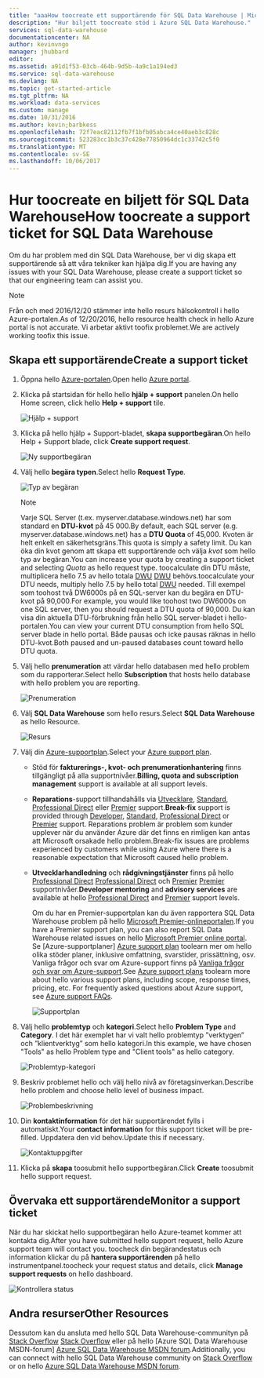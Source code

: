 ```yaml
---
title: "aaaHow toocreate ett supportärende för SQL Data Warehouse | Microsoft Docs"
description: "Hur biljett toocreate stöd i Azure SQL Data Warehouse."
services: sql-data-warehouse
documentationcenter: NA
author: kevinvngo
manager: jhubbard
editor: 
ms.assetid: a91d1f53-03cb-464b-9d5b-4a9c1a194ed3
ms.service: sql-data-warehouse
ms.devlang: NA
ms.topic: get-started-article
ms.tgt_pltfrm: NA
ms.workload: data-services
ms.custom: manage
ms.date: 10/31/2016
ms.author: kevin;barbkess
ms.openlocfilehash: 72f7eac82112fb7f1bfb05abca4ce40aeb3c828c
ms.sourcegitcommit: 523283cc1b3c37c428e77850964dc1c33742c5f0
ms.translationtype: MT
ms.contentlocale: sv-SE
ms.lasthandoff: 10/06/2017
---
```

# <a name="how-toocreate-a-support-ticket-for-sql-data-warehouse"></a><span data-ttu-id="4b84f-103">Hur toocreate en biljett för SQL Data Warehouse</span><span class="sxs-lookup"><span data-stu-id="4b84f-103">How toocreate a support ticket for SQL Data Warehouse</span></span>
<span data-ttu-id="4b84f-104">Om du har problem med din SQL Data Warehouse, ber vi dig skapa ett supportärende så att våra tekniker kan hjälpa dig.</span><span class="sxs-lookup"><span data-stu-id="4b84f-104">If you are having any issues with your SQL Data Warehouse, please create a support ticket so that our engineering team can assist you.</span></span>

> [!NOTE] 
> <span data-ttu-id="4b84f-105">Från och med 2016/12/20 stämmer inte hello resurs hälsokontroll i hello Azure-portalen.</span><span class="sxs-lookup"><span data-stu-id="4b84f-105">As of 12/20/2016, hello resource health check in hello Azure portal is not accurate.</span></span> <span data-ttu-id="4b84f-106">Vi arbetar aktivt toofix problemet.</span><span class="sxs-lookup"><span data-stu-id="4b84f-106">We are actively working toofix this issue.</span></span> 


## <a name="create-a-support-ticket"></a><span data-ttu-id="4b84f-107">Skapa ett supportärende</span><span class="sxs-lookup"><span data-stu-id="4b84f-107">Create a support ticket</span></span>
1. <span data-ttu-id="4b84f-108">Öppna hello [Azure-portalen][Azure portal].</span><span class="sxs-lookup"><span data-stu-id="4b84f-108">Open hello [Azure portal][Azure portal].</span></span>
2. <span data-ttu-id="4b84f-109">Klicka på startsidan för hello hello **hjälp + support** panelen.</span><span class="sxs-lookup"><span data-stu-id="4b84f-109">On hello Home screen, click hello **Help + support** tile.</span></span>
   
    ![Hjälp + support](./media/sql-data-warehouse-get-started-create-support-ticket/help-support.png)
3. <span data-ttu-id="4b84f-111">Klicka på hello hjälp + Support-bladet, **skapa supportbegäran**.</span><span class="sxs-lookup"><span data-stu-id="4b84f-111">On hello Help + Support blade, click **Create support request**.</span></span>
   
    ![Ny supportbegäran](./media/sql-data-warehouse-get-started-create-support-ticket/create-support-request.png)
   
    <a name="request-quota-change"></a> 
4. <span data-ttu-id="4b84f-113">Välj hello **begära typen**.</span><span class="sxs-lookup"><span data-stu-id="4b84f-113">Select hello **Request Type**.</span></span>
   
    ![Typ av begäran](./media/sql-data-warehouse-get-started-create-support-ticket/request-type.png)
   
   > [!NOTE]
   > <span data-ttu-id="4b84f-115">Varje SQL Server (t.ex. myserver.database.windows.net) har som standard en **DTU-kvot** på 45 000.</span><span class="sxs-lookup"><span data-stu-id="4b84f-115">By default, each SQL server (e.g. myserver.database.windows.net) has a **DTU Quota** of 45,000.</span></span> <span data-ttu-id="4b84f-116">Kvoten är helt enkelt en säkerhetsgräns.</span><span class="sxs-lookup"><span data-stu-id="4b84f-116">This quota is simply a safety limit.</span></span> <span data-ttu-id="4b84f-117">Du kan öka din kvot genom att skapa ett supportärende och välja *kvot* som hello typ av begäran.</span><span class="sxs-lookup"><span data-stu-id="4b84f-117">You can increase your quota by creating a support ticket and selecting *Quota* as hello request type.</span></span> <span data-ttu-id="4b84f-118">toocalculate din DTU måste, multiplicera hello 7.5 av hello totala [DWU] [ DWU] behövs.</span><span class="sxs-lookup"><span data-stu-id="4b84f-118">toocalculate your DTU needs, multiply hello 7.5 by hello total [DWU][DWU] needed.</span></span> <span data-ttu-id="4b84f-119">Till exempel som toohost två DW6000s på en SQL-server kan du begära en DTU-kvot på 90,000.</span><span class="sxs-lookup"><span data-stu-id="4b84f-119">For example, you would like toohost two DW6000s on one SQL server, then you should request a DTU quota of 90,000.</span></span>  <span data-ttu-id="4b84f-120">Du kan visa din aktuella DTU-förbrukning från hello SQL server-bladet i hello-portalen.</span><span class="sxs-lookup"><span data-stu-id="4b84f-120">You can view your current DTU consumption from hello SQL server blade in hello portal.</span></span> <span data-ttu-id="4b84f-121">Både pausas och icke pausas räknas in hello DTU-kvot.</span><span class="sxs-lookup"><span data-stu-id="4b84f-121">Both paused and un-paused databases count toward hello DTU quota.</span></span> 
   > 
   > 
5. <span data-ttu-id="4b84f-122">Välj hello **prenumeration** att värdar hello databasen med hello problem som du rapporterar.</span><span class="sxs-lookup"><span data-stu-id="4b84f-122">Select hello **Subscription** that hosts hello database with hello problem you are reporting.</span></span>
   
    ![Prenumeration](./media/sql-data-warehouse-get-started-create-support-ticket/subscription.png)
6. <span data-ttu-id="4b84f-124">Välj **SQL Data Warehouse** som hello resurs.</span><span class="sxs-lookup"><span data-stu-id="4b84f-124">Select **SQL Data Warehouse** as hello Resource.</span></span>
   
    ![Resurs](./media/sql-data-warehouse-get-started-create-support-ticket/resource.png)
7. <span data-ttu-id="4b84f-126">Välj din [Azure-supportplan][Azure support plan].</span><span class="sxs-lookup"><span data-stu-id="4b84f-126">Select your [Azure support plan][Azure support plan].</span></span>
   
   * <span data-ttu-id="4b84f-127">Stöd för **fakturerings-, kvot- och prenumerationhantering** finns tillgängligt på alla supportnivåer.</span><span class="sxs-lookup"><span data-stu-id="4b84f-127">**Billing, quota and subscription management** support is available at all support levels.</span></span>
   * <span data-ttu-id="4b84f-128">**Reparations**-support tillhandahålls via [Utvecklare][Developer], [Standard][Standard], [Professional Direct][Professional Direct] eller [Premier][Premier] support.</span><span class="sxs-lookup"><span data-stu-id="4b84f-128">**Break-fix** support is provided through [Developer][Developer], [Standard][Standard], [Professional Direct][Professional Direct] or [Premier][Premier] support.</span></span> <span data-ttu-id="4b84f-129">Reparations problem är problem som kunder upplever när du använder Azure där det finns en rimligen kan antas att Microsoft orsakade hello problem.</span><span class="sxs-lookup"><span data-stu-id="4b84f-129">Break-fix issues are problems experienced by customers while using Azure where there is a reasonable expectation that Microsoft caused hello problem.</span></span>
   * <span data-ttu-id="4b84f-130">**Utvecklarhandledning** och **rådgivningstjänster** finns på hello [Professional Direct] [ Professional Direct] och [Premier] [ Premier] supportnivåer.</span><span class="sxs-lookup"><span data-stu-id="4b84f-130">**Developer mentoring** and **advisory services** are available at hello [Professional Direct][Professional Direct] and [Premier][Premier] support levels.</span></span> 
     
     <span data-ttu-id="4b84f-131">Om du har en Premier-supportplan kan du även rapportera SQL Data Warehouse problem på hello [Microsoft Premier-onlineportalen][Microsoft Premier online portal].</span><span class="sxs-lookup"><span data-stu-id="4b84f-131">If you have a Premier support plan, you can also report SQL Data Warehouse related issues on hello [Microsoft Premier online portal][Microsoft Premier online portal].</span></span>  <span data-ttu-id="4b84f-132">Se [Azure-supportplaner] [ Azure support plan] toolearn mer om hello olika stöder planer, inklusive omfattning, svarstider, prissättning, osv.  Vanliga frågor och svar om Azure-support finns på [Vanliga frågor och svar om Azure-support][Azure support FAQs].</span><span class="sxs-lookup"><span data-stu-id="4b84f-132">See [Azure support plans][Azure support plan] toolearn more about hello various support plans, including scope, response times, pricing, etc.  For frequently asked questions about Azure support, see [Azure support FAQs][Azure support FAQs].</span></span>  
     
     ![Supportplan](./media/sql-data-warehouse-get-started-create-support-ticket/support-plan.png)
8. <span data-ttu-id="4b84f-134">Välj hello **problemtyp** och **kategori**.</span><span class="sxs-lookup"><span data-stu-id="4b84f-134">Select hello **Problem Type** and **Category**.</span></span> <span data-ttu-id="4b84f-135">I det här exemplet har vi valt hello problemtyp ”verktygen” och ”klientverktyg” som hello kategori.</span><span class="sxs-lookup"><span data-stu-id="4b84f-135">In this example, we have chosen "Tools" as hello Problem type and "Client tools" as hello category.</span></span> 
   
    ![Problemtyp-kategori](./media/sql-data-warehouse-get-started-create-support-ticket/problem-type-category.png)
9. <span data-ttu-id="4b84f-137">Beskriv problemet hello och välj hello nivå av företagsinverkan.</span><span class="sxs-lookup"><span data-stu-id="4b84f-137">Describe hello problem and choose hello level of business impact.</span></span>
   
    ![Problembeskrivning](./media/sql-data-warehouse-get-started-create-support-ticket/problem-description.png)
10. <span data-ttu-id="4b84f-139">Din **kontaktinformation** för det här supportärendet fylls i automatiskt.</span><span class="sxs-lookup"><span data-stu-id="4b84f-139">Your **contact information** for this support ticket will be pre-filled.</span></span> <span data-ttu-id="4b84f-140">Uppdatera den vid behov.</span><span class="sxs-lookup"><span data-stu-id="4b84f-140">Update this if necessary.</span></span>
    
    ![Kontaktuppgifter](./media/sql-data-warehouse-get-started-create-support-ticket/contact-info.png)
11. <span data-ttu-id="4b84f-142">Klicka på **skapa** toosubmit hello supportbegäran.</span><span class="sxs-lookup"><span data-stu-id="4b84f-142">Click **Create** toosubmit hello support request.</span></span>

## <a name="monitor-a-support-ticket"></a><span data-ttu-id="4b84f-143">Övervaka ett supportärende</span><span class="sxs-lookup"><span data-stu-id="4b84f-143">Monitor a support ticket</span></span>
<span data-ttu-id="4b84f-144">När du har skickat hello supportbegäran hello Azure-teamet kommer att kontakta dig.</span><span class="sxs-lookup"><span data-stu-id="4b84f-144">After you have submitted hello support request, hello Azure support team will contact you.</span></span> <span data-ttu-id="4b84f-145">toocheck din begärandestatus och information klickar du på **hantera supportärenden** på hello instrumentpanel.</span><span class="sxs-lookup"><span data-stu-id="4b84f-145">toocheck your request status and details, click **Manage support requests** on hello dashboard.</span></span>

![Kontrollera status](./media/sql-data-warehouse-get-started-create-support-ticket/check-status.png)

## <a name="other-resources"></a><span data-ttu-id="4b84f-147">Andra resurser</span><span class="sxs-lookup"><span data-stu-id="4b84f-147">Other Resources</span></span>
<span data-ttu-id="4b84f-148">Dessutom kan du ansluta med hello SQL Data Warehouse-communityn på [Stack Overflow] [ Stack Overflow] eller på hello [Azure SQL Data Warehouse MSDN-forum] [ Azure SQL Data Warehouse MSDN forum].</span><span class="sxs-lookup"><span data-stu-id="4b84f-148">Additionally, you can connect with hello SQL Data Warehouse community on [Stack Overflow][Stack Overflow] or on hello [Azure SQL Data Warehouse MSDN forum][Azure SQL Data Warehouse MSDN forum].</span></span>

<!--Image references--> 

<!--Article references--> 
[DWU]: ./sql-data-warehouse-overview-what-is.md

<!--MSDN references--> 

<!--Other web references--> 
[Azure portal]: https://portal.azure.com/
[Azure support plan]: https://azure.microsoft.com/support/plans/?WT.mc_id=Support_Plan_510979/  
[Developer]: https://azure.microsoft.com/support/plans/developer/  
[Standard]: https://azure.microsoft.com/support/plans/standard/  
[Professional Direct]: https://azure.microsoft.com/support/plans/prodirect/  
[Premier]: https://azure.microsoft.com/support/plans/premier/  
[Azure support FAQs]: https://azure.microsoft.com/support/faq/
[Microsoft Premier online portal]: https://premier.microsoft.com/
[Stack Overflow]: https://stackoverflow.com/questions/tagged/azure-sqldw/
[Azure SQL Data Warehouse MSDN forum]: https://social.msdn.microsoft.com/Forums/home?forum=AzureSQLDataWarehouse/

